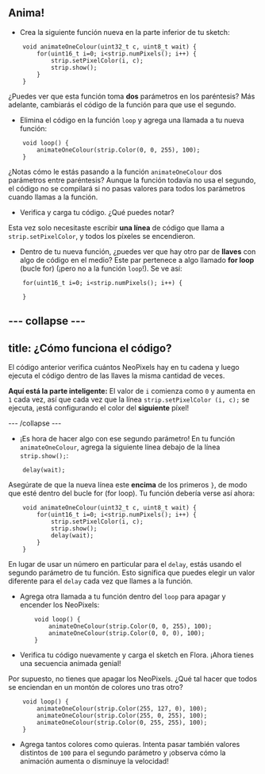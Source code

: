 ## Anima!

+ Crea la siguiente función nueva en la parte inferior de tu sketch:

``` 
    void animateOneColour(uint32_t c, uint8_t wait) {
        for(uint16_t i=0; i<strip.numPixels(); i++) {
            strip.setPixelColor(i, c);
            strip.show();
        }
    }
```

¿Puedes ver que esta función toma **dos** parámetros en los paréntesis? Más adelante, cambiarás el código de la función para que use el segundo.

+ Elimina el código en la función `loop` y agrega una llamada a tu nueva función:

```
    void loop() {
        animateOneColour(strip.Color(0, 0, 255), 100);
    }
```

¿Notas cómo le estás pasando a la función `animateOneColour` dos parámetros entre paréntesis? Aunque la función todavía no usa el segundo, el código no se compilará si no pasas valores para todos los parámetros cuando llamas a la función.

+ Verifica y carga tu código. ¿Qué puedes notar?

Esta vez solo necesitaste escribir **una línea** de código que llama a `strip.setPixelColor`, y todos los píxeles se encendieron.

+ Dentro de tu nueva función, ¿puedes ver que hay otro par de **llaves** con algo de código en el medio? Este par pertenece a algo llamado **for loop** (bucle for) \(¡pero no a la función `loop`!\). Se ve así:

``` 
    for(uint16_t i=0; i<strip.numPixels(); i++) {

    }
```

--- collapse ---
---
title: ¿Cómo funciona el código?
---

El código anterior verifica cuántos NeoPixels hay en tu cadena y luego ejecuta el código dentro de las llaves la misma cantidad de veces.

**Aquí está la parte inteligente:** El valor de `i` comienza como `0` y aumenta en `1` cada vez, así que cada vez que la línea `strip.setPixelColor (i, c);` se ejecuta, ¡está configurando el color del **siguiente** píxel!

--- /collapse ---

+ ¡Es hora de hacer algo con ese segundo parámetro! En tu función `animateOneColour`, agrega la siguiente línea debajo de la línea `strip.show();`:

```
    delay(wait);
```

Asegúrate de que la nueva línea este **encima** de los primeros `}`, de modo que esté dentro del bucle for (for loop). Tu función debería verse así ahora:

``` 
    void animateOneColour(uint32_t c, uint8_t wait) {
        for(uint16_t i=0; i<strip.numPixels(); i++) {
            strip.setPixelColor(i, c);
            strip.show();
            delay(wait);
        }
    }
```

En lugar de usar un número en particular para el `delay`, estás usando el segundo parámetro de tu función. Esto significa que puedes elegir un valor diferente para el `delay` cada vez que llames a la función.

+ Agrega otra llamada a tu función dentro del `loop` para apagar y encender los NeoPixels:

    ```
        void loop() {
            animateOneColour(strip.Color(0, 0, 255), 100);
            animateOneColour(strip.Color(0, 0, 0), 100);
        }
    ```

+ Verifica tu código nuevamente y carga el sketch en Flora. ¡Ahora tienes una secuencia animada genial!

Por supuesto, no tienes que apagar los NeoPixels. ¿Qué tal hacer que todos se enciendan en un montón de colores uno tras otro?

```
    void loop() {
        animateOneColour(strip.Color(255, 127, 0), 100);
        animateOneColour(strip.Color(255, 0, 255), 100);
        animateOneColour(strip.Color(0, 255, 255), 100);
    }
```

+ Agrega tantos colores como quieras. Intenta pasar también valores distintos de `100` para el segundo parámetro y ¡observa cómo la animación aumenta o disminuye la velocidad!
